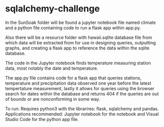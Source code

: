 # sqlalchemy-challenge

In the SunSoak folder will be found a jupyter notebook file named climate and a python file containing code to run a flask app within app.py. 

Also there will be a resource folder with hawaii.sqlite database file from which data will be extracted from for use in designing queries, outputting graphs, and creating a flask app to reference the data within the sqlite database. 

The code in the Jupyter notebook finds temperature measuring station data, most notably the date and temperature.

The app.py file contains code for a flask app that queries stations, temperature and precipitation data observed one year before the latest tempertature measurement, lastly it allows for queries using the browser search for dates within the database and returns 404 if the queries are out of bounds or are nonconforming in some way.

To run:
Requires python3 with the librarires: flask, sqlalchemy and pandas. Applications recommended: Jupyter notebook for the notebook and Visual Studio Code for the python app file.
